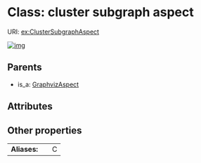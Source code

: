 
# Class: cluster subgraph aspect




URI: [ex:ClusterSubgraphAspect](https://w3id.org/kgviz/ClusterSubgraphAspect)


[![img](https://yuml.me/diagram/nofunky;dir:TB/class/[GraphvizAspect],[GraphvizAspect]^-[ClusterSubgraphAspect])](https://yuml.me/diagram/nofunky;dir:TB/class/[GraphvizAspect],[GraphvizAspect]^-[ClusterSubgraphAspect])

## Parents

 *  is_a: [GraphvizAspect](GraphvizAspect.md)

## Attributes


## Other properties

|  |  |  |
| --- | --- | --- |
| **Aliases:** | | C |


